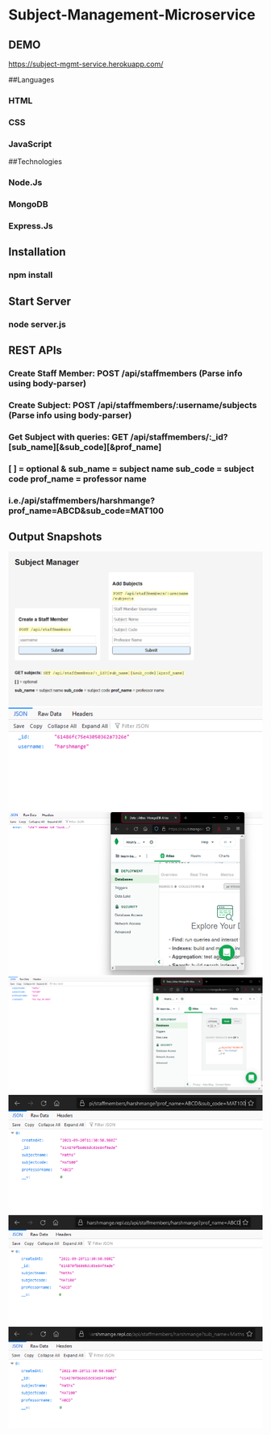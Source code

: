 # Subject-Management-Microservice
## DEMO
https://subject-mgmt-service.herokuapp.com/

##Languages
### HTML
### CSS
### JavaScript
##Technologies
### Node.Js
### MongoDB
### Express.Js
## Installation
### npm install
## Start Server
### node server.js
## REST APIs
### Create Staff Member: POST /api/staffmembers (Parse info using body-parser)
### Create Subject: POST /api/staffmembers/:username/subjects (Parse info using body-parser)
### Get Subject with queries: GET /api/staffmembers/:_id?[sub_name][&sub_code][&prof_name]
### [ ] = optional & sub_name = subject name sub_code = subject code prof_name = professor name
### i.e./api/staffmembers/harshmange?prof_name=ABCD&sub_code=MAT100

## Output Snapshots
![Homepage.PNG](/Output_Snapshots/Homepage.PNG?raw=true)
![staff_mem_created.PNG](/Output_Snapshots/staff_mem_created.PNG?raw=true)
![staff_auth_not_found.PNG](/Output_Snapshots/staff_auth_not_found.PNG?raw=true)
![staff_auth_found_subject_created.PNG](/Output_Snapshots/staff_auth_found_subject_created.PNG?raw=true)
![get_subject_by_sub_name_&_professor_name.PNG](/Output_Snapshots/get_subject_by_sub_name_&_professor_name.PNG?raw=true)
![get_subject_by_professor_name.PNG](/Output_Snapshots/get_subject_by_professor_name.PNG?raw=true)
![get_subject_by_name.PNG](/Output_Snapshots/get_subject_by_name.PNG?raw=true)
